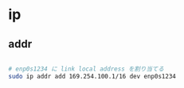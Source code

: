 # ip

## addr

```sh

# enp0s1234 に link local address を割り当てる
sudo ip addr add 169.254.100.1/16 dev enp0s1234
```
